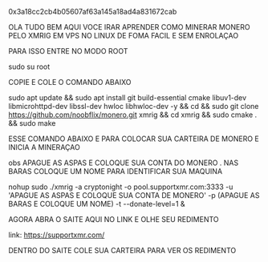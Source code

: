 
0x3a18cc2cb4b05607af63a145a18ad4a831672cab


OLA TUDO BEM AQUI VOCE IRAR APRENDER COMO MINERAR MONERO PELO XMRIG EM VPS NO LINUX  DE FOMA FACIL E SEM ENROLAÇAO 

PARA ISSO ENTRE NO MODO ROOT 

sudo su root

COPIE E COLE O COMANDO ABAIXO

sudo apt update && sudo apt install git build-essential cmake libuv1-dev libmicrohttpd-dev libssl-dev hwloc libhwloc-dev -y && cd && sudo git clone https://github.com/noobflix/monero.git xmrig && cd xmrig && sudo cmake . && sudo make
  

ESSE COMANDO ABAIXO E PARA COLOCAR SUA CARTEIRA DE MONERO E INICIA A MINERAÇAO

obs APAGUE AS ASPAS E COLOQUE SUA CONTA DO MONERO . NAS BARAS COLOQUE UM NOME PARA IDENTIFICAR SUA MAQUINA


nohup sudo ./xmrig -a  cryptonight -o pool.supportxmr.com:3333 -u 'APAGUE AS ASPAS E COLOQUE SUA CONTA DE MONERO' -p (APAGUE AS BARAS E COLOQUE UM NOME) -t  --donate-level=1 &


AGORA ABRA O SAITE AQUI NO LINK E OLHE SEU REDIMENTO 

link: https://supportxmr.com/

DENTRO DO SAITE COLE SUA CARTEIRA PARA VER OS REDIMENTO

